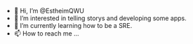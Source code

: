 - 👋 Hi, I’m @EstheimQWU
- 👀 I’m interested in telling storys and developing some apps.
- 🌱 I’m currently learning how to be a SRE.
- 📫 How to reach me ...

<!---
EstheimQWU/EstheimQWU is a ✨ special ✨ repository because its `README.md` (this file) appears on your GitHub profile.
You can click the Preview link to take a look at your changes.
--->
